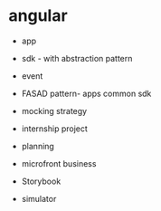 # angular

- app 
- sdk - with abstraction pattern
- event
- FASAD pattern- apps common sdk
- mocking strategy
- internship project
- planning
- microfront business

- Storybook
- simulator
